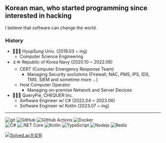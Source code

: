 ## Korean man, who started programming since interested in hacking
I believe that software can change the world.

### History
- 🏫🧑‍🎓 HyupSung Univ. (2019.03 ~ ing)
  -  Computer Science Engineering
- ⚓️🪖 Republic of Korea Navy (2020.10 ~ 2022.06)
  - CERT (Computer Emergency Response Team)
    - Managing Security soclutions (Firewall, NAC, PMS, IPS, IDS, TMS, SIEM and sometime more ...)
  - Host Computer Operator
    - Managing on-premise Network and Server Devices
- 🏢🧑‍💻 QueryPie, CHEQUER Inc.
  - Software Engineer w/ C# (2022.04 ~ 2023.06)
  - Software Engineer w/ Kotlin (2023.07 ~ ing)

---
![git](https://img.shields.io/badge/git-f03c2d?logo=git&logoColor=white&style=flat)
![GitHub](https://img.shields.io/badge/GitHub-242938?logo=github&logoColor=white&style=flat)
![GitHub Actions](https://img.shields.io/badge/GitHub%20Actions-242938?logo=github-actions&logoColor=2188ff&style=flat)
![Docker](https://img.shields.io/badge/Docker-2496ed?logo=docker&logoColor=white&style=flat)
<br>
![C#](https://img.shields.io/badge/C%23-239120?&logo=c-sharp&logoColor=white)
![.NET Core](https://img.shields.io/badge/-.NET%20Core-512BD4?logo=dotnet&logoColor=white&style=flat)
![Kotlin](https://img.shields.io/badge/Kotlin-7F52FF?logo=kotlin&logoColor=white&style=flat)
![TypeScript](https://img.shields.io/badge/TypeScript-0054FF?logo=typescript&logoColor=white&style=flat)
![Nodejs](https://img.shields.io/badge/Node.js-43853d?logo=node.js&logoColor=white&style=flat)
![Redis](https://img.shields.io/badge/Redis-d82b1f?logo=redis&logoColor=white&style=flat)

[![Solved.ac프로필](http://mazassumnida.wtf/api/mini/generate_badge?boj=a1eng0)](https://solved.ac/a1eng0)


